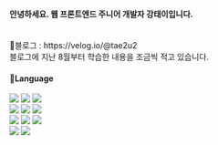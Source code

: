 
#### 안녕하세요. 웹 프론트엔드 주니어 개발자 강태이입니다.

<br />
💚블로그 : https://velog.io/@tae2u2
<br />
블로그에 지난 8월부터 학습한 내용을 조금씩 적고 있습니다.
<br />


#### 💛Language

<div>
<img src="https://img.shields.io/badge/React-61DAFB?style=for-the-badge&logo=react&logoColor=white"/>
<img src="https://img.shields.io/badge/Javascript-F7DF1E?style=for-the-badge&logo=javascript&logoColor=black"/>
<img src="https://img.shields.io/badge/Typescript-3178C6?style=for-the-badge&logo=typescript&logoColor=white"/>
<br />
<img src="https://img.shields.io/badge/Html5-E34F26?style=for-the-badge&logo=html5&logoColor=white"/>
<img src="https://img.shields.io/badge/Css3-1572B6?style=for-the-badge&logo=css3&logoColor=white"/>
<img src="https://img.shields.io/badge/Sass-CC6699?style=for-the-badge&logo=sass&logoColor=white"/>
</div>


<div>
<img src="https://img.shields.io/badge/NodeJS-339933?style=for-the-badge&logo=nodejs&logoColor=white"/>
<img src="https://img.shields.io/badge/express-000000?style=for-the-badge&logo=express&logoColor=white"/>
<img src="https://img.shields.io/badge/axios-5A29E4?style=for-the-badge&logo=axios&logoColor=white"/>
</div>


<div>
<img src="https://img.shields.io/badge/MySQL-4479A1?style=for-the-badge&logo=mysql&logoColor=white"/>
<img src="https://img.shields.io/badge/Firebase-FFCA28?style=for-the-badge&logo=firebase&logoColor=white"/>
</div>

<br />


